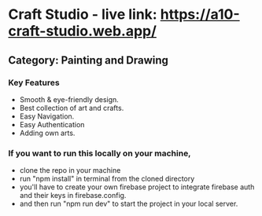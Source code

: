 # Craft Studio - live link: https://a10-craft-studio.web.app/

## Category: Painting and Drawing

### Key Features

- Smooth & eye-friendly design.
- Best collection of art and crafts.
- Easy Navigation.
- Easy Authentication
- Adding own arts.

### If you want to run this locally on your machine,
- clone the repo in your machine
- run "npm install" in terminal from the cloned directory
- you'll have to create your own firebase project to integrate firebase auth and their keys in firebase.config.
- and then run "npm run dev" to start the project in your local server.
